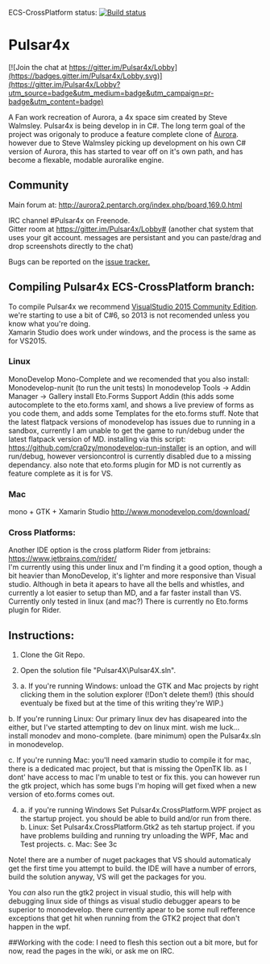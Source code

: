 ECS-CrossPlatform status: [![Build status](https://ci.appveyor.com/api/projects/status/owpp4y7ruyn0skm1/branch/ECS-CrossPlatform?svg=true)](https://ci.appveyor.com/project/intercross21/pulsar4x/branch/ECS-CrossPlatform)
# Pulsar4x

[![Join the chat at https://gitter.im/Pulsar4x/Lobby](https://badges.gitter.im/Pulsar4x/Lobby.svg)](https://gitter.im/Pulsar4x/Lobby?utm_source=badge&utm_medium=badge&utm_campaign=pr-badge&utm_content=badge)

A Fan work recreation of Aurora, a 4x space sim created by Steve Walmsley. Pulsar4x is being develop in in C#. The long term goal of the project was origonaly to produce a feature complete clone of [Aurora](http://aurora2.pentarch.org/index.php).
however due to Steve Walmsley picking up development on his own C# version of Aurora, this has started to vear off on it's own path, and has become a flexable, modable auroralike engine. 

## Community

Main forum at: http://aurora2.pentarch.org/index.php/board,169.0.html

IRC channel #Pulsar4x on Freenode.  
Gitter room at https://gitter.im/Pulsar4x/Lobby# (another chat system that uses your git account. messages are persistant and you can paste/drag and drop screenshots directly to the chat)  

Bugs can be reported on the [issue tracker.](https://github.com/Pulsar4xDevs/Pulsar4x/issues)

## Compiling Pulsar4x ECS-CrossPlatform branch:

To compile Pulsar4x we recommend [VisualStudio 2015 Community Edition](https://www.visualstudio.com/downloads/download-visual-studio-vs). we're starting to use a bit of C#6, so 2013 is not recomended unless you know what you're doing.  
Xamarin Studio does work under windows, and the process is the same as for VS2015.

### Linux
MonoDevelop
Mono-Complete
and we recomended that you also install:
Monodevelop-nunit (to run the unit tests)
In monodevelop Tools -> Addin Manager -> Gallery 
install Eto.Forms Support Addin (this adds some autocomplete to the eto.forms xaml, and shows a live preview of forms as you code them, and adds some Templates for the eto.forms stuff. 
Note that the latest flatpack versions of monodevelop has issues due to running in a sandbox, currently I am unable to get the game to run/debug under the latest flatpack version of MD.
installing via this script: https://github.com/cra0zy/monodevelop-run-installer
is an option, and will run/debug, however versioncontrol is currently disabled due to a missing dependancy. 
also note that eto.forms plugin for MD is not currently as feature complete as it is for VS. 


### Mac
mono + GTK + Xamarin Studio
http://www.monodevelop.com/download/


### Cross Platforms:
Another IDE option is the cross platform Rider from jetbrains: https://www.jetbrains.com/rider/  
I'm currently using this under linux and I'm finding it a good option, though a bit heavier than MonoDevelop, it's lighter and more responsive than Visual studio. Although in beta it apears to have all the bells and whistles, and currently a lot easier to setup than MD, and a far faster install than VS.
Currently only tested in linux (and mac?)
There is currently no Eto.forms plugin for Rider. 

## Instructions:

1. Clone the Git Repo.

2. Open the solution file "Pulsar4X\Pulsar4X.sln".

3. a. If you're running Windows: unload the GTK and Mac projects by right clicking them in the solution explorer (!Don't delete them!) (this should eventualy  be fixed but at the time of this writing they're WIP.)
  
 b. If you're running Linux: Our primary linux dev has disapeared into the either, but I've started attempting to dev on linux mint. wish me luck...  
install monodev and mono-complete. (bare minimum)
open the Pulsar4x.sln in monodevelop.  

 c. If you're running Mac: you'll need xamarin studio to compile it for mac, there is a dedicated mac project, but that is missing the OpenTK lib. as I dont' have access to mac I'm unable to test or fix this. you can however run the gtk project, which has some bugs I'm hoping will get fixed when a new version of eto.forms comes out.

4. a. if you're running Windows Set Pulsar4x.CrossPlatform.WPF project as the startup project. you should be able to build and/or run from there.   
 b. Linux: Set Pulsar4x.CrossPlatform.Gtk2 as teh startup project. if you have problems building and running try unloading the WPF, Mac and Test projects.
 c. Mac:  See 3c

Note! there are a number of nuget packages that VS should automaticaly get the first time you attempt to build. 
the IDE will have a number of errors, build the solution anyway, VS will get the packages for you.

You *can* also run the gtk2 project in visual studio, this will help with debugging linux side of things as visual studio debugger apears to be superior to monodevelop. there currently apear to be some null refference exceptions that get hit when running from the GTK2 project that don't happen in the wpf. 

##Working with the code:
I need to flesh this section out a bit more, but for now, read the pages in the wiki, or ask me on IRC.
